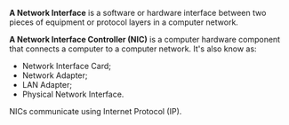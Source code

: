 **A Network Interface** is a software or hardware interface between two pieces of equipment or protocol layers in a computer network.

**A Network Interface Controller (NIC)** is a computer hardware component that connects a computer to a computer network. It's also know as:
- Network Interface Card;
- Network Adapter;
- LAN Adapter;
- Physical Network Interface.

NICs communicate using Internet Protocol (IP).